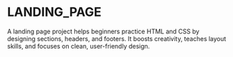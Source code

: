 # LANDING_PAGE
A landing page project helps beginners practice HTML and CSS by designing sections, headers, and footers. It boosts creativity, teaches layout skills, and focuses on clean, user-friendly design.
